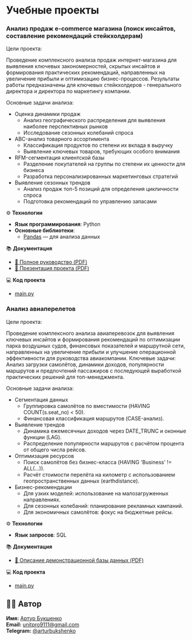 # Учебные проекты

### __Анализ продаж e-commerce магазина (поиск инсайтов, составление рекомендаций стейкхолдерам)__

Цели проекта:

Проведение комплексного анализа продаж интернет-магазина для выявления ключевых закономерностей, скрытых инсайтов и формирования практических рекомендаций, направленных на увеличение прибыли и оптимизацию бизнес-процессов. Результаты работы предназначены для ключевых стейкхолдеров - генерального директора и директора по маркетингу компании.

Основные задачи анализа:

- Оценка динамики продаж
  - Анализ географического распределения для выявления наиболее перспективных рынков
  - Исследование сезонных колебаний спроса
- ABC-анализ товарного ассортимента
  - Классификация продуктов по степени их вклада в выручку
  - Выявление ключевых товаров, требующих особого внимания
- RFM-сегментация клиентской базы
  - Разделение покупателей на группы по степени их ценности для бизнеса
  - Разработка персонализированных маркетинговых стратегий
- Выявление сезонных трендов
  - Анализ продаж топ-5 позиций для определения цикличности спроса
  - Подготовка рекомендаций по управлению запасами

⚙️ __Технологии__  
- **Язык программирования**: Python  
- **Основные библиотеки**:  
  - [Pandas](https://pandas.pydata.org/) — для анализа данных  

📚 __Документация__
- [📄 Полное руководство (PDF)](https://github.com/abukshenko/abukshenko.github.io/blob/95358c0fc731cce548495a0480cef7e35953c6f7/e-commerce%20sales%20analysis/%D0%94%D0%BE%D0%BA%D1%83%D0%BC%D0%B5%D0%BD%D1%82%D0%B0%D1%86%D0%B8%D1%8F%20%D0%BA%20%D1%80%D0%B0%D0%B1%D0%BE%D1%82%D0%B5%20%D0%91%D1%83%D0%BA%D1%88%D0%B5%D0%BD%D0%BA%D0%BE.%D0%90.pdf)
- [🎤 Презентация проекта (PDF)](https://github.com/abukshenko/abukshenko.github.io/blob/d80c9bc008e1206f75b56a2fd0af39785c9f1a32/e-commerce%20sales%20analysis/%D0%9F%D1%80%D0%B5%D0%B7%D0%B5%D0%BD%D1%82%D0%B0%D1%86%D0%B8%D1%8F%20%D0%BA%20%D1%80%D0%B0%D0%B1%D0%BE%D1%82%D0%B5%20%D0%91%D1%83%D0%BA%D1%88%D0%B5%D0%BD%D0%BA%D0%BE.A.pdf)

💻 __Код проекта__
- [main.py](https://github.com/abukshenko/abukshenko.github.io/blob/8c85d64d2948d489cd38937b9d9767f98d90d825/e-commerce%20sales%20analysis/Final_Work_Bukshenko_A_DA_114.ipynb)




### __Анализ авиаперелетов__

Цели проекта:

Проведение комплексного анализа авиаперевозок для выявления ключевых инсайтов и формирования рекомендаций по оптимизации парка воздушных судов, финансовых показателей и маршрутной сети, направленных на увеличение прибыли и улучшение операционной эффективности для руководства авиакомпании. Ключевые задачи: Анализ загрузки самолётов, динамики доходов, популярности маршрутов и предпочтений пассажиров с последующей выработкой практических решений для топ-менеджмента.

Основные задачи анализа:

- Сегментация данных
  - Группировка самолётов по вместимости (HAVING COUNT(s.seat_no) < 50).
  - Финансовая классификация маршрутов (CASE-анализ).
- Выявление трендов
  - Динамика ежемесячных доходов через DATE_TRUNC и оконные функции (LAG).
  - Распределение популярности маршрутов с расчётом процента от общего числа рейсов.
- Оптимизация ресурсов
  - Поиск самолётов без бизнес-класса (HAVING 'Business' != ALL(...)).
  - Расчёт стоимости перелёта на километр с использованием геопространственных данных (earthdistance).
- Бизнес-рекомендации
  - Для узких моделей: использование на малозагруженных направлениях.
  - Для сезонных колебаний: планирование рекламных кампаний.
  - Для экономичных самолётов: фокус на бюджетные рейсы.


⚙️ __Технологии__  
- **Язык запросов**: SQL 

📚 __Документация__
- [📄 Описание демонстрационной базы данных (PDF)](https://github.com/abukshenko/Educational-projects/blob/9e656c38b86e45b159f0f52d9f3edcc78742f571/analysis%20of%20air%20travel/description%20of%20the%20training%20base.pdf)

💻 __Код проекта__
- [main.py](https://github.com/abukshenko/Educational-projects/blob/9e656c38b86e45b159f0f52d9f3edcc78742f571/analysis%20of%20air%20travel/analysis%20of%20air%20travel.pdf)



## 👨‍💻 Автор
**Имя:** [Артур Букшенко](https://github.com/abukshenko)  
**Email:** [unitpro9111@gmail.com](mailto:unitpro9111@gmail.com)  
**Telegram:** [@arturbukshenko](https://t.me/arturbukshenko) 
